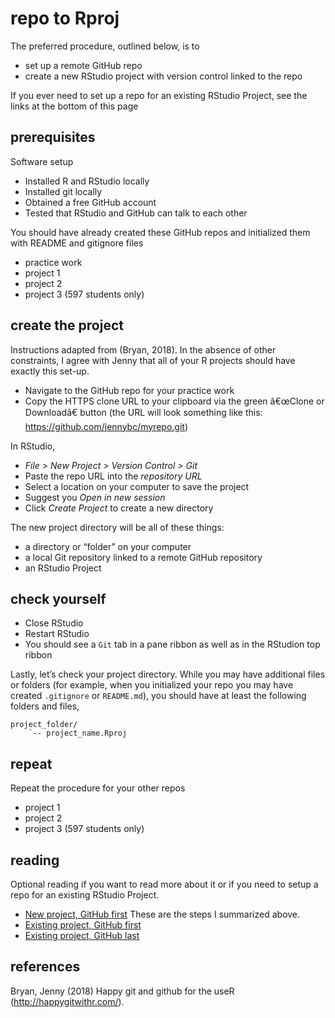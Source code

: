 
# repo to Rproj

The preferred procedure, outlined below, is to

  - set up a remote GitHub repo
  - create a new RStudio project with version control linked to the repo

If you ever need to set up a repo for an existing RStudio Project, see
the links at the bottom of this page

## prerequisites

Software setup

  - Installed R and RStudio locally
  - Installed git locally
  - Obtained a free GitHub account
  - Tested that RStudio and GitHub can talk to each other

You should have already created these GitHub repos and initialized them
with README and gitignore files

  - practice work
  - project 1
  - project 2
  - project 3 (597 students only)

## create the project

Instructions adapted from (Bryan, 2018). In the absence of other
constraints, I agree with Jenny that all of your R projects should have
exactly this set-up.

  - Navigate to the GitHub repo for your practice work
  - Copy the HTTPS clone URL to your clipboard via the green â€œClone or
    Downloadâ€ button (the URL will look something like this:
    <https://github.com/jennybc/myrepo.git>)

In RStudio,

  - *File \> New Project \> Version Control \> Git*
  - Paste the repo URL into the *repository URL*  
  - Select a location on your computer to save the project  
  - Suggest you *Open in new session*
  - Click *Create Project* to create a new directory

The new project directory will be all of these things:

  - a directory or “folder” on your computer
  - a local Git repository linked to a remote GitHub repository
  - an RStudio Project

## check yourself

  - Close RStudio
  - Restart RStudio
  - You should see a `Git` tab in a pane ribbon as well as in the
    RStudion top ribbon

Lastly, let’s check your project directory. While you may have
additional files or folders (for example, when you initialized your repo
you may have created `.gitignore` or `README.md`), you should have at
least the following folders and files,

    project_folder/
        `-- project_name.Rproj

## repeat

Repeat the procedure for your other repos

  - project 1
  - project 2
  - project 3 (597 students only)

## reading

Optional reading if you want to read more about it or if you need to
setup a repo for an existing RStudio Project.

  - [New project, GitHub
    first](http://happygitwithr.com/new-github-first.html) These are the
    steps I summarized above.
  - [Existing project, GitHub
    first](http://happygitwithr.com/existing-github-first.html)
  - [Existing project, GitHub
    last](http://happygitwithr.com/existing-github-last.html)

## references

<!-- ## directories  -->

<!-- I suggest that you create a course directory (folder) with sub-folders as shown:  -->

<!--     me497_reproducible_research -->

<!--       |-- practice_work -->

<!--       |-- project_1 -->

<!--       `-- project_2 -->

<!-- For 597 students, I suggest:  -->

<!--     me597_reproducible_research -->

<!--       |-- practice_work -->

<!--       |-- project_1 -->

<!--       |-- project_2 -->

<!--       `-- project_3 -->

<!-- Each subfolder will become a separate R project. To create an R project for `practice_work` -->

<!-- - Open RStudio. *File menu > New Project > Existing Directory*. Use the Browse button to find the `practice_work` folder you just created, then *Select > Create Project*.  -->

<!-- - In the future, repeat the steps to create R projects for each of your reproducibility projects.  -->

<!-- - In practice, you would create an R project for any specific piece of work that creates one or more reports, for example, an article, a contract, a workshop, a course---whatever you wish to define as a project.  -->

<!-- ## test it  -->

<!-- - Close RStudio  -->

<!-- - Open RStudio. No error statements should appear (we hope).  -->

<!-- - If an RStudio project is open, *File > Close Project*. No errors?  -->

<!-- - Open an RStudio project with *File > Open Project*. No -->

<!-- errors?  -->

<!-- ## create top level library for packages -->

<!-- Packages are like "apps" for R. If we store packages in a directory separate from the base R installation, then when you update the R version you are using, you don't have to reinstall every package, saving a lot of time. -->

<!-- At the top level of your drive, create a new directory named "R". In that directory create a new folder named "library", for example, -->

<!-- -   Windows: `C:/R/library` -->

<!-- -   Linux: `~/R/library` -->

<!-- ## the *.Renviron* file -->

<!-- The `.Renviron` file is a text file that directs R packages to be installed in the *R/library* directory you just created. -->

<!-- To create the file, with RStudio open, create a new text file, -->

<!-- *File menu &gt; New File &gt; Text File*. -->

<!-- Save the file to your project directory using the filename *.Renviron* -->

<!-- In this file, write one line of text, -->

<!-- -   Windows: `R_LIBS_USER="C:/R/library"` -->

<!-- -   Linux: `R_LIBS_USER="~/R/library"` -->

<!-- Whenever you create a new RStudio Project, paste a copy of the *.Renviron* file in the project root directory. -->

<!-- At this point, your `practice_work` directory should include: -->

<!--     practice_work -->

<!--         |-- practice_work.Rproj -->

<!--         `-- .Renviron -->

<!-- ## test it -->

<!-- -   Now let's see if the library path you made works. The RStudio interface is divided into 4 window panes. In the lower right pane, select *Packages &gt; Install* -->

<!-- -   In the dialog box that appears, the Install to Library strip should show the path to the *library* directory you created earlier, for example, Windows should show `C:/R/library [Default]` and Linux should show `~/R/library [Default]`. -->

<!-- -   In the Packages entry box, type `plyr` and click Install. If all goes well, you'll see something like this in the lower left pane (the R Console). -->

<!-- ``` r -->

<!-- Installing package into "C:/R/library" (as "lib" is unspecified) -->

<!-- trying URL "http://ftp.ussg.iu.edu/CRAN/bin/windows/contrib/3.1/plyr_1.8.1.zip" -->

<!-- Content type "application/zip" length 1149242 bytes (1.1 Mb) -->

<!-- opened URL -->

<!-- downloaded 1.1 Mb -->

<!-- package "plyr" successfully unpacked and MD5 sums checked -->

<!-- > -->

<!-- ``` -->

<!-- ## install the tidyverse -->

<!-- Once you have successfully completed this work, install the [tidyverse](https://www.tidyverse.org/) for a set of packages we will use regularly.  -->

<div id="refs" class="references">

<div id="ref-bryan2018">

Bryan, Jenny (2018) Happy git and github for the useR
(<http://happygitwithr.com/>).

</div>

</div>
